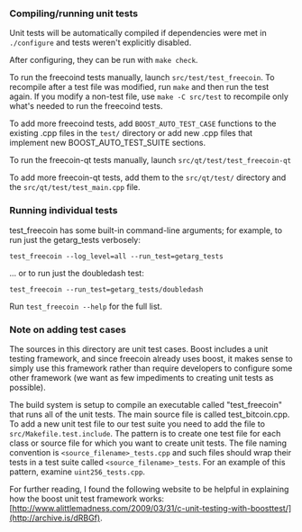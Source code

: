 ### Compiling/running unit tests

Unit tests will be automatically compiled if dependencies were met in `./configure`
and tests weren't explicitly disabled.

After configuring, they can be run with `make check`.

To run the freecoind tests manually, launch `src/test/test_freecoin`. To recompile
after a test file was modified, run `make` and then run the test again. If you
modify a non-test file, use `make -C src/test` to recompile only what's needed
to run the freecoind tests.

To add more freecoind tests, add `BOOST_AUTO_TEST_CASE` functions to the existing
.cpp files in the `test/` directory or add new .cpp files that
implement new BOOST_AUTO_TEST_SUITE sections.

To run the freecoin-qt tests manually, launch `src/qt/test/test_freecoin-qt`

To add more freecoin-qt tests, add them to the `src/qt/test/` directory and
the `src/qt/test/test_main.cpp` file.

### Running individual tests

test_freecoin has some built-in command-line arguments; for
example, to run just the getarg_tests verbosely:

    test_freecoin --log_level=all --run_test=getarg_tests

... or to run just the doubledash test:

    test_freecoin --run_test=getarg_tests/doubledash

Run `test_freecoin --help` for the full list.

### Note on adding test cases

The sources in this directory are unit test cases.  Boost includes a
unit testing framework, and since freecoin already uses boost, it makes
sense to simply use this framework rather than require developers to
configure some other framework (we want as few impediments to creating
unit tests as possible).

The build system is setup to compile an executable called "test_freecoin"
that runs all of the unit tests.  The main source file is called
test_bitcoin.cpp. To add a new unit test file to our test suite you need
to add the file to `src/Makefile.test.include`. The pattern is to create
one test file for each class or source file for which you want to create
unit tests.  The file naming convention is `<source_filename>_tests.cpp`
and such files should wrap their tests in a test suite
called `<source_filename>_tests`. For an example of this pattern,
examine `uint256_tests.cpp`.

For further reading, I found the following website to be helpful in
explaining how the boost unit test framework works:
[http://www.alittlemadness.com/2009/03/31/c-unit-testing-with-boosttest/](http://archive.is/dRBGf).
